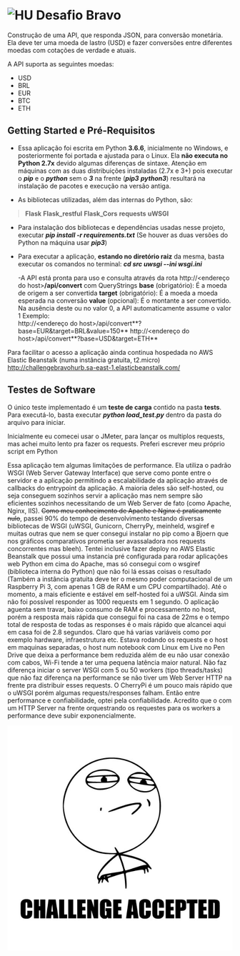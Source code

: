 # <img src="https://avatars1.githubusercontent.com/u/7063040?v=4&s=200.jpg" alt="HU" width="32" /> Desafio Bravo
  
Construção de uma API, que responda JSON, para conversão monetária. Ela deve ter uma moeda de lastro (USD) e fazer conversões entre diferentes moedas com cotações de verdade e atuais.

A API suporta  as seguintes moedas:
- USD
- BRL
- EUR
- BTC
- ETH

  
## Getting Started e Pré-Requisitos 

 - Essa aplicação foi escrita em Python **3.6.6**, inicialmente no Windows, e posteriormente foi portada e ajustada para o Linux. Ela **não executa no Python 2.7x** devido algumas diferenças de sintaxe. Atenção em máquinas com as duas distribuições instaladas (2.7x e 3+) pois executar o ***pip*** e o ***python*** sem o ***3*** na frente (***pip3*** ***python3***) resultará na instalação de pacotes e execução na versão antiga.
 
 - As bibliotecas utilizadas, além das internas do Python, são:

> **Flask** 
> **Flask_restful** 
> **Flask_Cors** 
> **requests** 
> **uWSGI**

 - Para instalação dos bibliotecas e dependências usadas nesse projeto,  executar ***pip install -r requirements.txt*** (Se houver as duas versões do Python na máquina usar ***pip3***)

 - Para executar a aplicação, **estando no diretório raiz** da mesma, basta executar os comandos no terminal:
		***cd src
		uwsgi --ini wsgi.ini***
    
    -A API está pronta para uso e consulta através da rota http://<endereço do host>**/api/convert** com QueryStrings 
    **base** (obrigatório): É a moeda de origem a ser convertida
    **target** (obrigatório): É a moeda a moeda esperada na conversão
    **value** (opcional): É o montante a ser convertido. Na ausência deste ou no valor 0, a API automaticamente assume o valor 1
    Exemplo:  
    http://<endereço do host>/api/convert**?base=EUR&target=BRL&value=150**
    http://<endereço do host>/api/convert**?base=USD&target=ETH**

Para facilitar o acesso a aplicação ainda continua hospedada no AWS Elastic Beanstalk (numa instância gratuita, t2.micro)
http://challengebravohurb.sa-east-1.elasticbeanstalk.com/  

## Testes de Software
O único teste implementado é um **teste de carga** contido na pasta **tests**.
Para executá-lo, basta executar ***python load_test.py*** dentro da pasta do arquivo para iniciar.

Inicialmente eu comecei usar o JMeter, para lançar os multiplos requests, mas achei muito lento pra fazer os requests. Preferi escrever meu próprio script em Python

Essa aplicação tem algumas limitações de performance. Ela utiliza o padrão WSGI (Web Server Gateway Interface) que serve como ponte entre o servidor e a aplicação permitindo a escalabilidade da aplicação através de callbacks do entrypoint da aplicação. A maioria deles são self-hosted, ou seja conseguem sozinhos servir a aplicação mas nem sempre são eficientes sozinhos necessitando de um Web Server de fato (como Apache, Nginx, IIS). ~~Como meu conhecimento de Apache e Nginx é praticamente nulo~~, passei 90% do tempo de desenvolvimento testando diversas bibliotecas de WSGI (uWSGI, Gunicorn, CherryPy, meinheld, wsgiref e muitas outras que nem se quer consegui instalar no pip como a Bjoern que nos gráficos comparativos prometia ser avassaladora nos requests concorrentes mas bleeh). Tentei inclusive fazer deploy no AWS Elastic Beanstalk que possui uma instancia pré configurada para rodar aplicações web Python em cima do Apache, mas só consegui com o wsgiref (biblioteca interna do Python) que não foi lá essas coisas o resultado (Também a instância gratuita deve ter o mesmo poder computacional de um Raspberry Pi 3, com apenas 1 GB de RAM e um CPU compartilhado). Até o momento, a mais eficiente e estável em self-hosted foi a uWSGI. Ainda sim não foi possível responder as 1000 requests em 1 segundo. O aplicação aguenta sem travar, baixo consumo de RAM e processamento no host, porém a resposta mais rápida que consegui foi na casa de 22ms e o tempo total de resposta de todas as responses é o mais rápido que alcancei aqui em casa foi de 2.8 segundos. Claro que há varias variáveis como por exemplo hardware, infraestrutura etc. Estava rodando os requests e o host em maquinas separadas, o host num notebook com Linux em Live no Pen Drive que deixa a performance bem reduzida além de eu não usar conexão com cabos, Wi-Fi tende a ter uma pequena latência maior natural.  Não faz diferença iniciar o server WSGI com 5 ou 50 workers (tipo threads/tasks) que não faz diferença na performance se não tiver um Web Server HTTP na frente pra distribuir esses requests. O CherryPi é um pouco mais rápido que o uWSGI porém algumas requests/responses falham. Então entre performance e confiabilidade, optei pela confiabilidade. Acredito que o com um HTTP Server na frente orquestrando os requestes para os workers a performance deve subir exponencialmente.  


<p  align="center">
<img  src="ca.jpg"  alt="Challange accepted"  />
</p>
